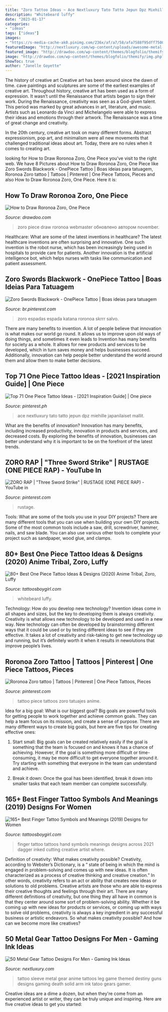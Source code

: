 ```yaml
---
title: "Zoro Tattoo Ideas ~ Ace Nextluxury Tato Tatto Jepun Dpz Miehille Japanilaiset Mallit"
description: "Whitebeard luffy"
date: "2023-01-17"
categories:
- "ideas"
tags: ["ideas"]
images:
- "https://s-media-cache-ak0.pinimg.com/236x/af/a7/58/afa7588f95dff7500f05d5a57af32e47.jpg"
featuredImage: "http://nextluxury.com/wp-content/uploads/awesome-metal-gear-video-game-themed-sleeve-tattoos-for-men.jpg"
featured_image: "http://drawdoo.com/wp-content/themes/blogfolio/themify/img.php?src=http://drawdoo.com/wp-content/uploads/tutorials/OnePiece/lesson02/step_14.png&amp;w=665&amp;h=&amp;zc=1&amp;q=60&amp;a=t"
image: "http://drawdoo.com/wp-content/themes/blogfolio/themify/img.php?src=http://drawdoo.com/wp-content/uploads/tutorials/OnePiece/lesson02/step_14.png&amp;w=665&amp;h=&amp;zc=1&amp;q=60&amp;a=t"
ShowToc: true
author: "Janelle Goyette"
---
```



The history of creative art
Creative art has been around since the dawn of time. cave paintings and sculptures are some of the earliest examples of creative art. Throughout history, creative art has been used as a form of expression. It wasn’t until the Renaissance that artists began to sign their work.
During the Renaissance, creativity was seen as a God-given talent. This period was marked by great advances in art, literature, and music. Artists such as Leonardo da Vinci and Michelangelo were able to express their ideas and emotions through their artwork. The Renaissance was a time of great change and creativity.

In the 20th century, creative art took on many different forms. Abstract expressionism, pop art, and minimalism were all new movements that challenged traditional ideas about art. Today, there are no rules when it comes to creating art.

	

		
looking for How to Draw Roronoa Zoro, One Piece you've visit to the right web. We have 8 Pictures about How to Draw Roronoa Zoro, One Piece like Zoro Swords Blackwork - OnePiece Tattoo | Boas ideias para tatuagem, Roronoa Zoro tattoo | Tattoos | Pinterest | One Piece Tattoos, Pieces and also How to Draw Roronoa Zoro, One Piece. Here it is:
		
    
## How To Draw Roronoa Zoro, One Piece

<img loading=lazy src="http://drawdoo.com/wp-content/themes/blogfolio/themify/img.php?src=http://drawdoo.com/wp-content/uploads/tutorials/OnePiece/lesson02/step_14.png&amp;w=665&amp;h=&amp;zc=1&amp;q=60&amp;a=t" onerror="this.onerror=null;this.src='https://tse4.mm.bing.net/th?id=OIP.lH2_T2gXu9x2tURjP2NoqwHaKa&amp;pid=15.1';" alt="How to Draw Roronoa Zoro, One Piece">

_Source: drawdoo.com_

>zoro piece draw roronoa webmaster обновлено автором november. 

	

Healthcare: What are some of the latest inventions in healthcare?
The latest healthcare inventions are often surprising and innovative. One such invention is the robot nurse, which has been increasingly being used in hospitals to provide care for patients. Another innovation is the artificial intelligence bot, which helps nurses with tasks like communication and patient assessment.

    
## Zoro Swords Blackwork - OnePiece Tattoo | Boas Ideias Para Tatuagem

<img loading=lazy src="https://i.pinimg.com/originals/b7/9d/0b/b79d0b5241eb126e55af9ed6d2c645ae.png" onerror="this.onerror=null;this.src='https://tse3.mm.bing.net/th?id=OIP.RMzJzoEs2sX4GMZf1OLLGgHaHa&amp;pid=15.1';" alt="Zoro Swords Blackwork - OnePiece Tattoo | Boas ideias para tatuagem">

_Source: br.pinterest.com_

>zoro espadas espada katana roronoa skrrr salvo. 

	

There are many benefits to invention. A lot of people believe that innovation is what makes our world go round. It allows us to improve upon old ways of doing things, and sometimes it even leads to
Invention has many benefits for society as a whole. It allows for new products and services to be developed, which in turn saves money and helps businesses succeed. Additionally, innovation can help people better understand the world around them and allow them to make better decisions.

    
## Top 71 One Piece Tattoo Ideas - [2021 Inspiration Guide] | One Piece

<img loading=lazy src="https://i.pinimg.com/736x/88/2d/95/882d95ce8e03f70e10922ff0c5388989.jpg" onerror="this.onerror=null;this.src='https://tse2.mm.bing.net/th?id=OIP.gyAzaX_fBphL5WyIOC_TQgHaHa&amp;pid=15.1';" alt="Top 71 One Piece Tattoo Ideas - [2021 Inspiration Guide] | One piece">

_Source: pinterest.ph_

>ace nextluxury tato tatto jepun dpz miehille japanilaiset mallit. 

	

What are the benefits of innovation?
Innovation has many benefits, including increased productivity, innovation in products and services, and decreased costs. By exploring the benefits of innovation, businesses can better understand why it is important to be on the forefront of the latest trends.

    
## ZORO RAP | &quot;Three Sword Strike&quot; | RUSTAGE (ONE PIECE RAP) - YouTube In

<img loading=lazy src="https://i.pinimg.com/736x/48/3a/13/483a133e11ea31e66c9b80a6f26200c9.jpg" onerror="this.onerror=null;this.src='https://tse2.mm.bing.net/th?id=OIP.PmUmV89l2B2zHZ8rUxSiPwHaFj&amp;pid=15.1';" alt="ZORO RAP | &quot;Three Sword Strike&quot; | RUSTAGE (ONE PIECE RAP) - YouTube in">

_Source: pinterest.com_

>rustage. 

	

Tools: What are some of the tools you use in your DIY projects?
There are many different tools that you can use when building your own DIY projects. Some of the most common tools include a saw, drill, screwdriver, hammer, nails, and saw blade. You can also use various other tools to complete your project such as sandpaper, wood glue, and clamps.

    
## 80+ Best One Piece Tattoo Ideas &amp; Designs (2020) Anime Tribal, Zoro, Luffy

<img loading=lazy src="https://cdn.tattoosboygirl.com/wp-content/uploads/2019/10/One-piece-tattoo-34.jpg" onerror="this.onerror=null;this.src='https://tse2.mm.bing.net/th?id=OIP.mdyT7NuhTlz-Skdh83VcFQAAAA&amp;pid=15.1';" alt="80+ Best One Piece Tattoo Ideas &amp; Designs (2020) Anime Tribal, Zoro, Luffy">

_Source: tattoosboygirl.com_

>whitebeard luffy. 

	

Technology: How do you develop new technology?
Invention ideas come in all shapes and sizes, but the key to developing them is always creativity. Creativity is what allows new technology to be developed and used in a new way. New technology can often be developed by brainstorming different ways that it could be used or by testing different ideas to see if they are effective. It takes a lot of creativity and risk-taking to get new technology up and running, but it’s definitely worth it when it results in newolutions that improve people’s lives.

    
## Roronoa Zoro Tattoo | Tattoos | Pinterest | One Piece Tattoos, Pieces

<img loading=lazy src="https://s-media-cache-ak0.pinimg.com/236x/af/a7/58/afa7588f95dff7500f05d5a57af32e47.jpg" onerror="this.onerror=null;this.src='https://tse2.mm.bing.net/th?id=OIP.7AirkdzKgj613t1E2DkM6AAAAA&amp;pid=15.1';" alt="Roronoa Zoro tattoo | Tattoos | Pinterest | One Piece Tattoos, Pieces">

_Source: pinterest.com_

>tattoo piece tattoos zoro tatuajes anime. 

	

Idea for a big goal: What is our biggest goal?
Big goals are powerful tools for getting people to work together and achieve common goals. They can help a team focus on its mission, and create a sense of purpose. 
There are many different ways to create big goals, but here are five tips for creating effective ones: 

1. Start small: Big goals can be created relatively easily if the goal is something that the team is focused on and knows it has a chance of achieving. However, if the goal is something more difficult or time-consuming, it may be more difficult to get everyone together around it. Try starting with something that everyone in the team can understand and achieve. 

2. Break it down: Once the goal has been identified, break it down into smaller tasks that each team member can complete successfully.

    
## 165+ Best Finger Tattoo Symbols And Meanings (2019) Designs For Women

<img loading=lazy src="https://2.bp.blogspot.com/-pNdZljdrk0I/W78Bzduk2CI/AAAAAAAADK8/rqZLTyIo_L8iCa5ImcjvN3Wrp6V-TV4agCLcBGAs/s1600/hand-and-finger-tattoos.jpg" onerror="this.onerror=null;this.src='https://tse1.mm.bing.net/th?id=OIP.b1C4_F9YpaGQPqDAUBkMuwHaG8&amp;pid=15.1';" alt="165+ Best Finger Tattoo Symbols and Meanings (2019) Designs for Women">

_Source: tattoosboygirl.com_

>finger tattoo tattoos hand symbols meanings designs across 2021 dagger inked cutting creative artist where. 

	

Definition of creativity: What makes creativity possible?
Creativity, according to Webster’s Dictionary, is a “ state of being in which the mind is engaged in problem-solving and comes up with new ideas. It is often characterized as a process of creative thinking and creative creation.” In other words, creativity refers to an act or ability that creates new ideas or solutions to old problems. Creative artists are those who are able to express their creative thoughts and feelings through their art.
There are many different definitions of creativity, but one thing they all have in common is that they center around some sort of problem-solving ability. Whether it be coming up with new ideas for products or services, or coming up with ways to solve old problems, creativity is always a key ingredient in any successful business or artistic endeavors. So what makes creativity possible? And how can we become more like creatives?

    
## 50 Metal Gear Tattoo Designs For Men - Gaming Ink Ideas

<img loading=lazy src="http://nextluxury.com/wp-content/uploads/awesome-metal-gear-video-game-themed-sleeve-tattoos-for-men.jpg" onerror="this.onerror=null;this.src='https://tse3.mm.bing.net/th?id=OIP.CxlFX7W8OXTzDeqCQry0kAHaHv&amp;pid=15.1';" alt="50 Metal Gear Tattoo Designs For Men - Gaming Ink Ideas">

_Source: nextluxury.com_

>tattoo sleeve metal gear anime tattoos leg game themed destiny guns designs gaming death solid arm ink tatoo gears gamer. 

	

Creative ideas are a dime a dozen, but when they're come from an experienced artist or writer, they can be truly unique and inspiring. Here are five creative ideas to get you started: 

